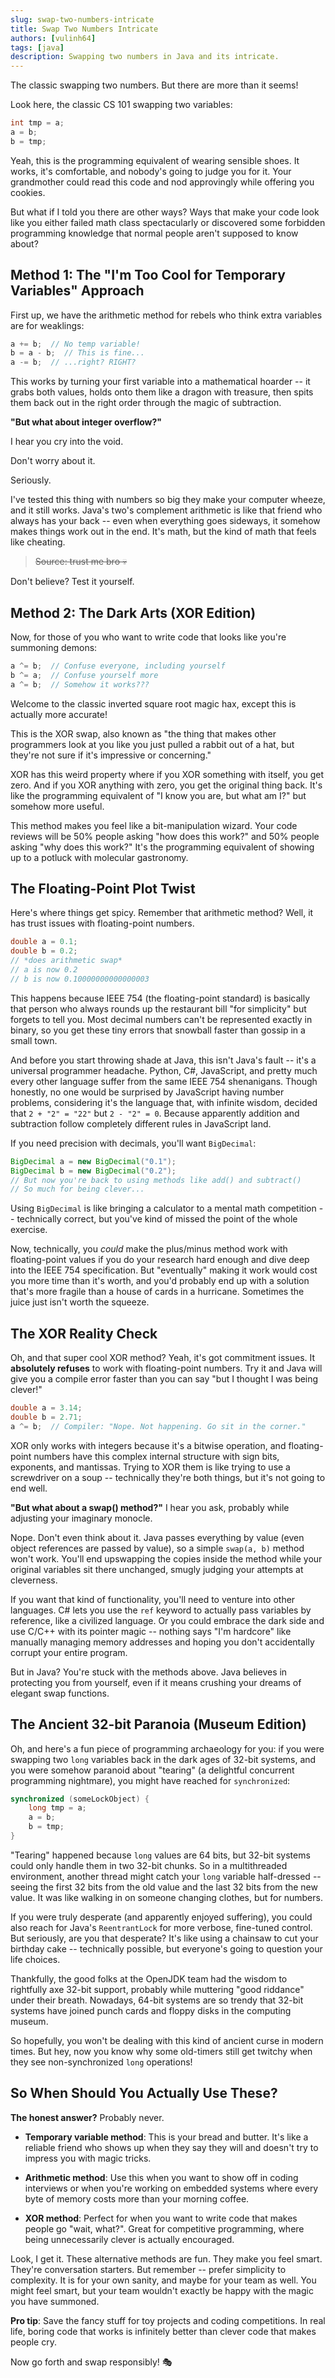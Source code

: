 ```yaml
---
slug: swap-two-numbers-intricate
title: Swap Two Numbers Intricate
authors: [vulinh64]
tags: [java]
description: Swapping two numbers in Java and its intricate.
---
```


The classic swapping two numbers. But there are more than it seems!

<!--truncate-->

Look here, the classic CS 101 swapping two variables:

```java
int tmp = a;
a = b;
b = tmp;
```

Yeah, this is the programming equivalent of wearing sensible shoes. It works, it's comfortable, and nobody's going to judge you for it. Your grandmother could read this code and nod approvingly while offering you cookies.

But what if I told you there are other ways? Ways that make your code look like you either failed math class spectacularly or discovered some forbidden programming knowledge that normal people aren't supposed to know about?

## Method 1: The "I'm Too Cool for Temporary Variables" Approach

First up, we have the arithmetic method for rebels who think extra variables are for weaklings:

```java
a += b;  // No temp variable!
b = a - b;  // This is fine...
a -= b;  // ...right? RIGHT?
```

This works by turning your first variable into a mathematical hoarder -- it grabs both values, holds onto them like a dragon with treasure, then spits them back out in the right order through the magic of subtraction.

**"But what about integer overflow?"**

I hear you cry into the void.

Don't worry about it.

Seriously.

I've tested this thing with numbers so big they make your computer wheeze, and it still works. Java's two's complement arithmetic is like that friend who always has your back -- even when everything goes sideways, it somehow makes things work out in the end. It's math, but the kind of math that feels like cheating.

> ~~Source: trust me bro 💀~~

Don't believe? Test it yourself.

## Method 2: The Dark Arts (XOR Edition)

Now, for those of you who want to write code that looks like you're summoning demons:

```java
a ^= b;  // Confuse everyone, including yourself
b ^= a;  // Confuse yourself more
a ^= b;  // Somehow it works???
```

Welcome to the classic inverted square root magic hax, except this is actually more accurate!

This is the XOR swap, also known as "the thing that makes other programmers look at you like you just pulled a rabbit out of a hat, but they're not sure if it's impressive or concerning."

XOR has this weird property where if you XOR something with itself, you get zero. And if you XOR anything with zero, you get the original thing back. It's like the programming equivalent of "I know you are, but what am I?" but somehow more useful.

This method makes you feel like a bit-manipulation wizard. Your code reviews will be 50% people asking "how does this work?" and 50% people asking "why does this work?" It's the programming equivalent of showing up to a potluck with molecular gastronomy.

## The Floating-Point Plot Twist

Here's where things get spicy. Remember that arithmetic method? Well, it has trust issues with floating-point numbers.

```java
double a = 0.1;
double b = 0.2;
// *does arithmetic swap*
// a is now 0.2
// b is now 0.10000000000000003
```

This happens because IEEE 754 (the floating-point standard) is basically that person who always rounds up the restaurant bill "for simplicity" but forgets to tell you. Most decimal numbers can't be represented exactly in binary, so you get these tiny errors that snowball faster than gossip in a small town.

And before you start throwing shade at Java, this isn't Java's fault -- it's a universal programmer headache. Python, C#, JavaScript, and pretty much every other language suffer from the same IEEE 754 shenanigans. Though honestly, no one would be surprised by JavaScript having number problems, considering it's the language that, with infinite wisdom, decided that `2 + "2" = "22"` but `2 - "2" = 0`. Because apparently addition and subtraction follow completely different rules in JavaScript land.

If you need precision with decimals, you'll want `BigDecimal`:

```java
BigDecimal a = new BigDecimal("0.1");
BigDecimal b = new BigDecimal("0.2");
// But now you're back to using methods like add() and subtract()
// So much for being clever...
```

Using `BigDecimal` is like bringing a calculator to a mental math competition -- technically correct, but you've kind of missed the point of the whole exercise.

Now, technically, you *could* make the plus/minus method work with floating-point values if you do your research hard enough and dive deep into the IEEE 754 specification. But "eventually" making it work would cost you more time than it's worth, and you'd probably end up with a solution that's more fragile than a house of cards in a hurricane. Sometimes the juice just isn't worth the squeeze.

## The XOR Reality Check

Oh, and that super cool XOR method? Yeah, it's got commitment issues. It **absolutely refuses** to work with floating-point numbers. Try it and Java will give you a compile error faster than you can say "but I thought I was being clever!"

```java
double a = 3.14;
double b = 2.71;
a ^= b;  // Compiler: "Nope. Not happening. Go sit in the corner."
```

XOR only works with integers because it's a bitwise operation, and floating-point numbers have this complex internal structure with sign bits, exponents, and mantissas. Trying to XOR them is like trying to use a screwdriver on a soup -- technically they're both things, but it's not going to end well.

**"But what about a swap() method?"** I hear you ask, probably while adjusting your imaginary monocle.

Nope. Don't even think about it. Java passes everything by value (even object references are passed by value), so a simple `swap(a, b)` method won't work. You'll end upswapping the copies inside the method while your original variables sit there unchanged, smugly judging your attempts at cleverness.

If you want that kind of functionality, you'll need to venture into other languages. C# lets you use the `ref` keyword to actually pass variables by reference, like a civilized language. Or you could embrace the dark side and use C/C++ with its pointer magic -- nothing says "I'm hardcore" like manually managing memory addresses and hoping you don't accidentally corrupt your entire program.

But in Java? You're stuck with the methods above. Java believes in protecting you from yourself, even if it means crushing your dreams of elegant swap functions.

## The Ancient 32-bit Paranoia (Museum Edition)

Oh, and here's a fun piece of programming archaeology for you: if you were swapping two `long` variables back in the dark ages of 32-bit systems, and you were somehow paranoid about "tearing" (a delightful concurrent programming nightmare), you might have reached for `synchronized`:

```java
synchronized (someLockObject) {
    long tmp = a;
    a = b;
    b = tmp;
}
```

"Tearing" happened because `long` values are 64 bits, but 32-bit systems could only handle them in two 32-bit chunks. So in a multithreaded environment, another thread might catch your `long` variable half-dressed -- seeing the first 32 bits from the old value and the last 32 bits from the new value. It was like walking in on someone changing clothes, but for numbers.

If you were truly desperate (and apparently enjoyed suffering), you could also reach for Java's `ReentrantLock` for more verbose, fine-tuned control. But seriously, are you that desperate? It's like using a chainsaw to cut your birthday cake -- technically possible, but everyone's going to question your life choices.

Thankfully, the good folks at the OpenJDK team had the wisdom to rightfully axe 32-bit support, probably while muttering "good riddance" under their breath. Nowadays, 64-bit systems are so trendy that 32-bit systems have joined punch cards and floppy disks in the computing museum.

So hopefully, you won't be dealing with this kind of ancient curse in modern times. But hey, now you know why some old-timers still get twitchy when they see non-synchronized `long` operations!

## So When Should You Actually Use These?

**The honest answer?** Probably never.

* **Temporary variable method**: This is your bread and butter. It's like a reliable friend who shows up when they say they will and doesn't try to impress you with magic tricks.

* **Arithmetic method**: Use this when you want to show off in coding interviews or when you're working on embedded systems where every byte of memory costs more than your morning coffee.

* **XOR method**: Perfect for when you want to write code that makes people go "wait, what?". Great for competitive programming, where being unnecessarily clever is actually encouraged.

Look, I get it. These alternative methods are fun. They make you feel smart. They're conversation starters. But remember -- prefer simplicity to complexity. It is for your own sanity, and maybe for your team as well. You might feel smart, but your team wouldn't exactly be happy with the magic you have summoned.

**Pro tip**: Save the fancy stuff for toy projects and coding competitions. In real life, boring code that works is infinitely better than clever code that makes people cry.

Now go forth and swap responsibly! 🎭